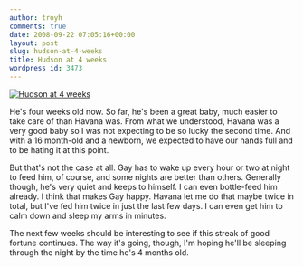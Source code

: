 ```yaml
---
author: troyh
comments: true
date: 2008-09-22 07:05:16+00:00
layout: post
slug: hudson-at-4-weeks
title: Hudson at 4 weeks
wordpress_id: 3473
---
```


[![Hudson at 4 weeks](http://farm4.static.flickr.com/3016/2873013855_8afe3ebc73.jpg)](http://www.flickr.com/photos/troyh/2873013855/)

He's four weeks old now. So far, he's been a great baby, much easier to take care of than Havana was. From what we understood, Havana was a very good baby so I was not expecting to be so lucky the second time. And with a 16 month-old and a newborn, we expected to have our hands full and to be hating it at this point.

But that's not the case at all. Gay has to wake up every hour or two at night to feed him, of course, and some nights are better than others. Generally though, he's very quiet and keeps to himself. I can even bottle-feed him already. I think that makes Gay happy. Havana let me do that maybe twice in total, but I've fed him twice in just the last few days. I can even get him to calm down and sleep my arms in minutes.

The next few weeks should be interesting to see if this streak of good fortune continues. The way it's going, though, I'm hoping he'll be sleeping through the night by the time he's 4 months old.
